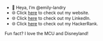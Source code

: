 - 👋 Heya, I’m @emily-landry
- 🌐 Click <a href="https://emilylandry.co">here</a> to check out my website.
- 🌐 Click <a href="https://linkedin.com/in/emily-landry">here</a> to check out my LinkedIn.
- 🌐 Click <a href="https://www.hackerrank.com/emilylandry">here</a> to check out my HackerRank.

Fun fact? I love the MCU and Disneyland!

<!---
emily-landry/emily-landry is a ✨ special ✨ repository because its `README.md` (this file) appears on your GitHub profile.
You can click the Preview link to take a look at your changes.
--->
